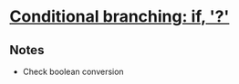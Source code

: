 # [Conditional branching: if, '?'](https://javascript.info/ifelse)

## Notes
* Check boolean conversion